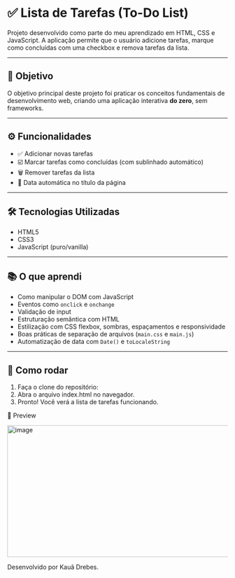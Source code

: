 # ✅ Lista de Tarefas (To-Do List)

Projeto desenvolvido como parte do meu aprendizado em HTML, CSS e JavaScript. A aplicação permite que o usuário adicione tarefas, marque como concluídas com uma checkbox e remova tarefas da lista.

---

## 🧠 Objetivo

O objetivo principal deste projeto foi praticar os conceitos fundamentais de desenvolvimento web, criando uma aplicação interativa **do zero**, sem frameworks.

---

## ⚙️ Funcionalidades

- ✅ Adicionar novas tarefas
- ☑️ Marcar tarefas como concluídas (com sublinhado automático)
- 🗑️ Remover tarefas da lista
- 📅 Data automática no título da página

---

## 🛠️ Tecnologias Utilizadas

- HTML5
- CSS3
- JavaScript (puro/vanilla)

---

## 📚 O que aprendi

- Como manipular o DOM com JavaScript
- Eventos como `onclick` e `onchange`
- Validação de input
- Estruturação semântica com HTML
- Estilização com CSS flexbox, sombras, espaçamentos e responsividade
- Boas práticas de separação de arquivos (`main.css` e `main.js`)
- Automatização de data com `Date()` e `toLocaleString`

---

## 🚀 Como rodar

1. Faça o clone do repositório:
2. Abra o arquivo index.html no navegador.
3. Pronto! Você verá a lista de tarefas funcionando.

📸 Preview

<img width="965" height="301" alt="image" src="https://github.com/user-attachments/assets/cf587467-a6ab-4052-87cf-bb84ddc5eec0" />


Desenvolvido por Kauã Drebes.
